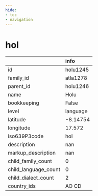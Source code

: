 ```yaml
---
hide:
- toc
- navigation
---
```

# hol
|                      | info     |
|:---------------------|:---------|
| id                   | holu1245 |
| family_id            | atla1278 |
| parent_id            | holu1246 |
| name                 | Holu     |
| bookkeeping          | False    |
| level                | language |
| latitude             | -8.14754 |
| longitude            | 17.572   |
| iso639P3code         | hol      |
| description          | nan      |
| markup_description   | nan      |
| child_family_count   | 0        |
| child_language_count | 0        |
| child_dialect_count  | 2        |
| country_ids          | AO CD    |